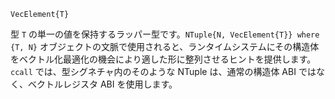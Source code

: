 ```
VecElement{T}
```

型 `T` の単一の値を保持するラッパー型です。`NTuple{N, VecElement{T}} where {T, N}` オブジェクトの文脈で使用されると、ランタイムシステムにその構造体をベクトル化最適化の機会により適した形に整列させるヒントを提供します。`ccall` では、型シグネチャ内のそのような NTuple は、通常の構造体 ABI ではなく、ベクトルレジスタ ABI を使用します。
